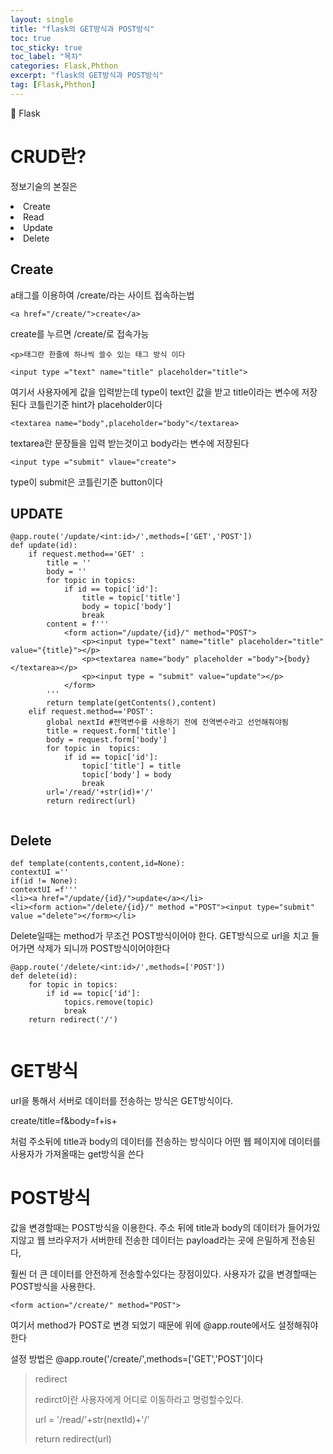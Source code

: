 ```yaml
---
layout: single
title: "flask의 GET방식과 POST방식"
toc: true
toc_sticky: true
toc_label: "목차"
categories: Flask,Phthon
excerpt: "flask의 GET방식과 POST방식"
tag: [Flask,Phthon]
---
```



📘 Flask



# CRUD란?

정보기술의 본질은
<li>Create</li>
<li>Read</li>
<li>Update</li>
<li>Delete</li>


## Create

a태그를 이용하여 /create/라는 사이트 접속하는법

```  
<a href="/create/">create</a>
```

create를 누르면 /create/로 접속가능

```<p>태그란 한줄에 하나씩 쓸수 있는 태그 방식 이다```

```<input type ="text" name="title" placeholder="title">```
<p>여기서 사용자에게 값을 입력받는데 type이 text인 값을 받고 title이라는 변수에 저장된다 코틀린기준 hint가 placeholder이다</p>

```<textarea name="body",placeholder="body"</textarea>```
<p>textarea란 문장들을 입력 받는것이고 body라는 변수에 저장된다</p>

```<input type ="submit" vlaue="create">```
<p>type이 submit은 코틀린기준 button이다</p>

## UPDATE


```
@app.route('/update/<int:id>/',methods=['GET','POST'])
def update(id):
    if request.method=='GET' :
        title = ''
        body = ''
        for topic in topics:
            if id == topic['id']:
                title = topic['title']
                body = topic['body']
                break
        content = f'''
            <form action="/update/{id}/" method="POST">
                <p><input type="text" name="title" placeholder="title" value="{title}"></p>
                <p><textarea name="body" placeholder ="body">{body}</textarea></p>
                <p><input type = "submit" value="update"></p>
            </form>
        '''
        return template(getContents(),content)
    elif request.method=='POST':
        global nextId #전역변수를 사용하기 전에 전역변수라고 선언해줘야됨
        title = request.form['title']
        body = request.form['body']
        for topic in  topics:
            if id == topic['id']:
                topic['title'] = title
                topic['body'] = body
                break
        url='/read/'+str(id)+'/'
        return redirect(url)


```


## Delete
```
def template(contents,content,id=None):
contextUI =''
if(id != None):
contextUI =f'''
<li><a href="/update/{id}/">update</a></li>
<li><form action="/delete/{id}/" method ="POST"><input type="submit" value ="delete"></form></li>
```

<p>Delete일때는 method가 무조건 POST방식이어야 한다. GET방식으로 url을 치고 들어가면 삭제가 되니까 POST방식이어야한다</p>

```
@app.route('/delete/<int:id>/',methods=['POST'])
def delete(id):
    for topic in topics:
        if id == topic['id']:
            topics.remove(topic)
            break
    return redirect('/')
    
```

# GET방식
url을 통해서 서버로 데이터를 전송하는 방식은 GET방식이다.
<p>create/title=f&body=f+is+</p>
처럼 주소뒤에 title과 body의 데이터를 전송하는 방식이다
어떤 웹 페이지에 데이터를 사용자가 가져올때는 get방식을 쓴다

# POST방식
값을 변경할때는 POST방식을 이용한다.
주소 뒤에 title과 body의 데이터가 들어가있지않고 웹 브라우저가 서버한테 전송한 데이터는
payload라는 곳에 은밀하게 전송된다, <p>훨씬 더 큰 데이터를 안전하게 전송할수있다는 장점이있다.
사용자가 값을 변경할때는 POST방식을 사용한다.</p>
```<form action="/create/" method="POST">```
<p>여기서 method가 POST로 변경 되었기 때문에 위에 @app.route에서도 설정해줘야한다</p>
설정 방법은 @app.route('/create/',methods=['GET','POST']이다

>redirect
> <p>redirct이란 사용자에게 어디로 이동하라고 명렁할수있다.</p>
> <p>url = '/read/'+str(nextId)+'/'</p>
> <p>return redirect(url)</p>